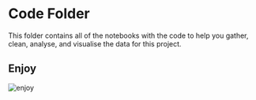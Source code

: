 # Code Folder

This folder contains all of the notebooks with the code to help you gather, clean, analyse, and visualise the data for this project.

## Enjoy

![enjoy](https://media.giphy.com/media/6oB3X3W6MYM3C/giphy.gif)